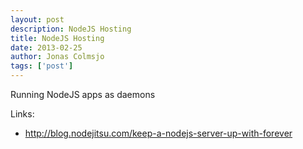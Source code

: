 ```yaml
---
layout: post
description: NodeJS Hosting
title: NodeJS Hosting
date: 2013-02-25
author: Jonas Colmsjo
tags: ['post']
---
```


Running NodeJS apps as daemons





Links:

 * http://blog.nodejitsu.com/keep-a-nodejs-server-up-with-forever

 
